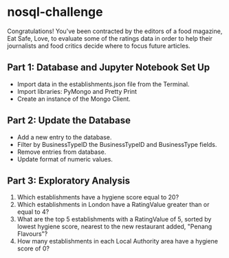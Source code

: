 # nosql-challenge

Congratulations!  You've been contracted by the editors of a food magazine, Eat Safe, Love, to evaluate some of the ratings data in order to help their journalists and food critics decide where to focus future articles.

## Part 1: Database and Jupyter Notebook Set Up
* Import data in the establishments.json file from the Terminal.
* Import libraries: PyMongo and Pretty Print
* Create an instance of the Mongo Client.

## Part 2: Update the Database
* Add a new entry to the database.
* Filter by BusinessTypeID the BusinessTypeID and BusinessType fields.
* Remove entries from database.
* Update format of numeric values.

## Part 3: Exploratory Analysis
1. Which establishments have a hygiene score equal to 20?
2. Which establishments in London have a RatingValue greater than or equal to 4?
3. What are the top 5 establishments with a RatingValue of 5, sorted by lowest hygiene score, nearest to the new restaurant added, "Penang Flavours"?
4. How many establishments in each Local Authority area have a hygiene score of 0? 
